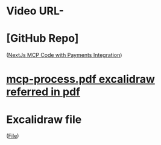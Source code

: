 # Video URL- 

# [GitHub Repo]

([NextJs MCP Code with Payments Integration](https://github.com/proSamik/nextjs-mcp-with-payments)) 

# [mcp-process.pdf excalidraw referred in pdf](https://github.com/user-attachments/files/21214972/mcp-process.pdf)

# Excalidraw file
([File](./README.md))

